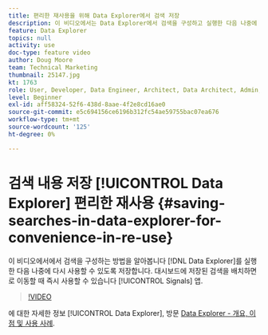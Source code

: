 ```yaml
---
title: 편리한 재사용을 위해 Data Explorer에서 검색 저장
description: 이 비디오에서는 Data Explorer에서 검색을 구성하고 실행한 다음 나중에 다시 사용할 수 있도록 저장하는 방법을 알아봅니다. 저장된 검색을 대시보드에 배치하여 신호 앱으로 이동할 때 즉시 사용할 수 있습니다.
feature: Data Explorer
topics: null
activity: use
doc-type: feature video
author: Doug Moore
team: Technical Marketing
thumbnail: 25147.jpg
kt: 1763
role: User, Developer, Data Engineer, Architect, Data Architect, Admin, Leader
level: Beginner
exl-id: aff58324-52f6-438d-8aae-4f2e8cd16ae0
source-git-commit: e5c694156ce6196b312fc54ae59755bac07ea676
workflow-type: tm+mt
source-wordcount: '125'
ht-degree: 0%

---
```


# 검색 내용 저장 [!UICONTROL Data Explorer] 편리한 재사용 {#saving-searches-in-data-explorer-for-convenience-in-re-use}

이 비디오에서에서 검색을 구성하는 방법을 알아봅니다 [!DNL Data Explorer]를 실행한 다음 나중에 다시 사용할 수 있도록 저장합니다. 대시보드에 저장된 검색을 배치하면 로 이동할 때 즉시 사용할 수 있습니다 [!UICONTROL Signals] 앱.

>[!VIDEO](https://video.tv.adobe.com/v/25147/?quality=12)

에 대한 자세한 정보 [!UICONTROL Data Explorer], 방문 [Data Explorer - 개요, 이점 및 사용 사례](https://experiencecloud.adobe.com/resources/help/en_US/aam/data-explorer.html).
